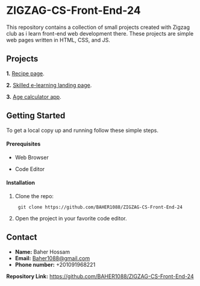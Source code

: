 # ZIGZAG-CS-Front-End-24

This repository contains a collection of small projects created with Zigzag club as i learn front-end web development there. These projects are simple web pages written in HTML, CSS, and JS.

## Projects

**1.** [Recipe page](https://github.com/BAHER1088/ZIGZAG-CS-Front-End-24/tree/main/recipe).

**2.** [Skilled e-learning landing page](https://github.com/BAHER1088/ZIGZAG-CS-Front-End-24/tree/main/Skilled%20e-learning%20landing%20page).

**3.** [Age calculator app](https://github.com/BAHER1088/ZIGZAG-CS-Front-End-24/tree/main/Age%20calculator%20app).



## Getting Started

To get a local copy up and running follow these simple steps.

#### Prerequisites

* Web Browser

* Code Editor

#### Installation

1. Clone the repo:

        git clone https://github.com/BAHER1088/ZIGZAG-CS-Front-End-24

2. Open the project in your favorite code editor.

## Contact

* **Name:** Baher Hossam
* **Email:** Baher1088@gmail.com
* **Phone number:** +201091968221

**Repository Link:** https://github.com/BAHER1088/ZIGZAG-CS-Front-End-24
